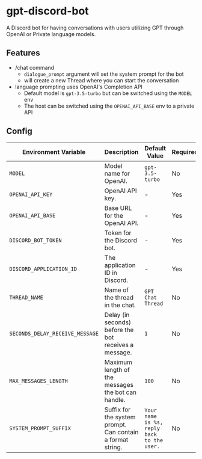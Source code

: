 # gpt-discord-bot

A Discord bot for having conversations with users utilizing GPT through OpenAI or Private language models.

## Features
- /chat command 
  - `dialogue_prompt` argument  will set the system prompt for the bot
  - will create a new Thread where you can start the conversation
- language prompting uses OpenAI's Completion API
  - Default model is `gpt-3.5-turbo` but can be switched using the `MODEL` env
  - The host can be switched using the `OPENAI_API_BASE` env to a private API

## Config
| Environment Variable            | Description                                                | Default Value                              | Required |
|---------------------------------|------------------------------------------------------------|--------------------------------------------|----------|
| `MODEL`                         | Model name for OpenAI.                                     | `gpt-3.5-turbo`                            | No       |
| `OPENAI_API_KEY`                | OpenAI API key.                                            | -                                          | Yes      |
| `OPENAI_API_BASE`               | Base URL for the OpenAI API.                               | -                                          | Yes      |
| `DISCORD_BOT_TOKEN`             | Token for the Discord bot.                                 | -                                          | Yes      |
| `DISCORD_APPLICATION_ID`        | The application ID in Discord.                             | -                                          | Yes      |
| `THREAD_NAME`                   | Name of the thread in the chat.                            | `GPT Chat Thread`                          | No       |
| `SECONDS_DELAY_RECEIVE_MESSAGE` | Delay (in seconds) before the bot receives a message.      | `1`                                        | No       |
| `MAX_MESSAGES_LENGTH`           | Maximum length of the messages the bot can handle.         | `100`                                      | No       |
| `SYSTEM_PROMPT_SUFFIX`          | Suffix for the system prompt. Can contain a format string. | `Your name is %s, reply back to the user.` | No       |